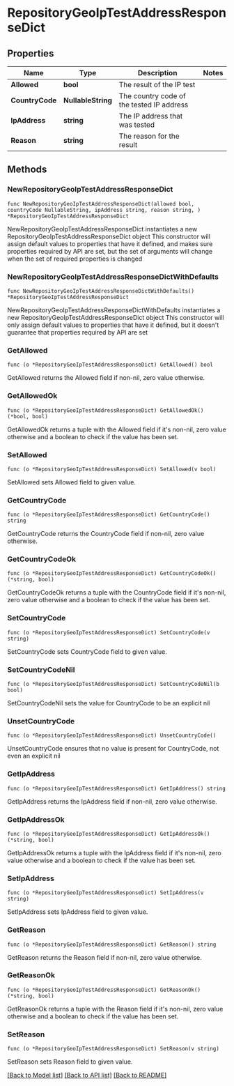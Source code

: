 # RepositoryGeoIpTestAddressResponseDict

## Properties

Name | Type | Description | Notes
------------ | ------------- | ------------- | -------------
**Allowed** | **bool** | The result of the IP test | 
**CountryCode** | **NullableString** | The country code of the tested IP address | 
**IpAddress** | **string** | The IP address that was tested | 
**Reason** | **string** | The reason for the result | 

## Methods

### NewRepositoryGeoIpTestAddressResponseDict

`func NewRepositoryGeoIpTestAddressResponseDict(allowed bool, countryCode NullableString, ipAddress string, reason string, ) *RepositoryGeoIpTestAddressResponseDict`

NewRepositoryGeoIpTestAddressResponseDict instantiates a new RepositoryGeoIpTestAddressResponseDict object
This constructor will assign default values to properties that have it defined,
and makes sure properties required by API are set, but the set of arguments
will change when the set of required properties is changed

### NewRepositoryGeoIpTestAddressResponseDictWithDefaults

`func NewRepositoryGeoIpTestAddressResponseDictWithDefaults() *RepositoryGeoIpTestAddressResponseDict`

NewRepositoryGeoIpTestAddressResponseDictWithDefaults instantiates a new RepositoryGeoIpTestAddressResponseDict object
This constructor will only assign default values to properties that have it defined,
but it doesn't guarantee that properties required by API are set

### GetAllowed

`func (o *RepositoryGeoIpTestAddressResponseDict) GetAllowed() bool`

GetAllowed returns the Allowed field if non-nil, zero value otherwise.

### GetAllowedOk

`func (o *RepositoryGeoIpTestAddressResponseDict) GetAllowedOk() (*bool, bool)`

GetAllowedOk returns a tuple with the Allowed field if it's non-nil, zero value otherwise
and a boolean to check if the value has been set.

### SetAllowed

`func (o *RepositoryGeoIpTestAddressResponseDict) SetAllowed(v bool)`

SetAllowed sets Allowed field to given value.


### GetCountryCode

`func (o *RepositoryGeoIpTestAddressResponseDict) GetCountryCode() string`

GetCountryCode returns the CountryCode field if non-nil, zero value otherwise.

### GetCountryCodeOk

`func (o *RepositoryGeoIpTestAddressResponseDict) GetCountryCodeOk() (*string, bool)`

GetCountryCodeOk returns a tuple with the CountryCode field if it's non-nil, zero value otherwise
and a boolean to check if the value has been set.

### SetCountryCode

`func (o *RepositoryGeoIpTestAddressResponseDict) SetCountryCode(v string)`

SetCountryCode sets CountryCode field to given value.


### SetCountryCodeNil

`func (o *RepositoryGeoIpTestAddressResponseDict) SetCountryCodeNil(b bool)`

 SetCountryCodeNil sets the value for CountryCode to be an explicit nil

### UnsetCountryCode
`func (o *RepositoryGeoIpTestAddressResponseDict) UnsetCountryCode()`

UnsetCountryCode ensures that no value is present for CountryCode, not even an explicit nil
### GetIpAddress

`func (o *RepositoryGeoIpTestAddressResponseDict) GetIpAddress() string`

GetIpAddress returns the IpAddress field if non-nil, zero value otherwise.

### GetIpAddressOk

`func (o *RepositoryGeoIpTestAddressResponseDict) GetIpAddressOk() (*string, bool)`

GetIpAddressOk returns a tuple with the IpAddress field if it's non-nil, zero value otherwise
and a boolean to check if the value has been set.

### SetIpAddress

`func (o *RepositoryGeoIpTestAddressResponseDict) SetIpAddress(v string)`

SetIpAddress sets IpAddress field to given value.


### GetReason

`func (o *RepositoryGeoIpTestAddressResponseDict) GetReason() string`

GetReason returns the Reason field if non-nil, zero value otherwise.

### GetReasonOk

`func (o *RepositoryGeoIpTestAddressResponseDict) GetReasonOk() (*string, bool)`

GetReasonOk returns a tuple with the Reason field if it's non-nil, zero value otherwise
and a boolean to check if the value has been set.

### SetReason

`func (o *RepositoryGeoIpTestAddressResponseDict) SetReason(v string)`

SetReason sets Reason field to given value.



[[Back to Model list]](../README.md#documentation-for-models) [[Back to API list]](../README.md#documentation-for-api-endpoints) [[Back to README]](../README.md)


